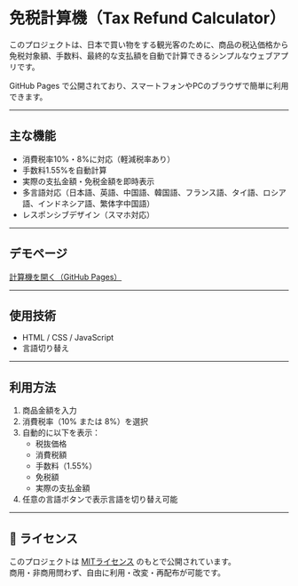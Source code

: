 # 免税計算機（Tax Refund Calculator）

このプロジェクトは、日本で買い物をする観光客のために、商品の税込価格から免税対象額、手数料、最終的な支払額を自動で計算できるシンプルなウェブアプリです。

GitHub Pages で公開されており、スマートフォンやPCのブラウザで簡単に利用できます。

---

## 主な機能

- 消費税率10%・8%に対応（軽減税率あり）
- 手数料1.55%を自動計算
- 実際の支払金額・免税金額を即時表示
- 多言語対応（日本語、英語、中国語、韓国語、フランス語、タイ語、ロシア語、インドネシア語、繁体字中国語）
- レスポンシブデザイン（スマホ対応）

---

## デモページ

[計算機を開く（GitHub Pages）]([https://gyoannz.github.io/GB](https://gyoannz.github.io/Tax_refund_calc/))

---

## 使用技術

- HTML / CSS / JavaScript
- 言語切り替え

---

## 利用方法

1. 商品金額を入力
2. 消費税率（10% または 8%）を選択
3. 自動的に以下を表示：
   - 税抜価格
   - 消費税額
   - 手数料（1.55%）
   - 免税額
   - 実際の支払金額
4. 任意の言語ボタンで表示言語を切り替え可能

---

## 📄 ライセンス

このプロジェクトは [MITライセンス](LICENSE) のもとで公開されています。  
商用・非商用問わず、自由に利用・改変・再配布が可能です。
